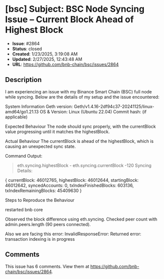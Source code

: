 # [bsc] Subject: BSC Node Syncing Issue – Current Block Ahead of Highest Block

- **Issue**: #2864
- **Status**: closed
- **Created**: 1/23/2025, 3:19:08 AM
- **Updated**: 2/27/2025, 12:43:48 AM
- **URL**: https://github.com/bnb-chain/bsc/issues/2864

## Description

I am experiencing an issue with my Binance Smart Chain (BSC) full node while syncing. Below are the details of my setup and the issue encountered:

System Information
Geth version: Geth/v1.4.16-2df94c37-20241125/linux-amd64/go1.21.13
OS & Version: Linux (Ubuntu 22.04)
Commit hash: (if applicable)

Expected Behaviour
The node should sync properly, with the currentBlock value progressing until it matches the highestBlock.

Actual Behaviour
The currentBlock is ahead of the highestBlock, which is causing an unexpected sync state.

Command Output:
> eth.syncing.highestBlock - eth.syncing.currentBlock
-120
Syncing Details:

{
  currentBlock: 46012765,
  highestBlock: 46012644,
  startingBlock: 46012642,
  syncedAccounts: 0,
  txIndexFinishedBlocks: 603136,
  txIndexRemainingBlocks: 45409630
}


Steps to Reproduce the Behaviour

restarted bnb core


Observed the block difference using eth.syncing.
Checked peer count with admin.peers.length (90 peers connected).

Also we are facing this error: InvalidResponseError: Returned error: transaction indexing is in progress

## Comments

This issue has 6 comments. View them at https://github.com/bnb-chain/bsc/issues/2864.


